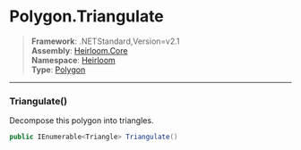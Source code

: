 # Polygon.Triangulate

> **Framework**: .NETStandard,Version=v2.1  
> **Assembly**: [Heirloom.Core][0]  
> **Namespace**: [Heirloom][0]  
> **Type**: [Polygon][1]

--------------------------------------------------------------------------------

### Triangulate()

Decompose this polygon into triangles.

```cs
public IEnumerable<Triangle> Triangulate()
```

[0]: ../Heirloom.Core.md
[1]: Heirloom.Polygon.md
